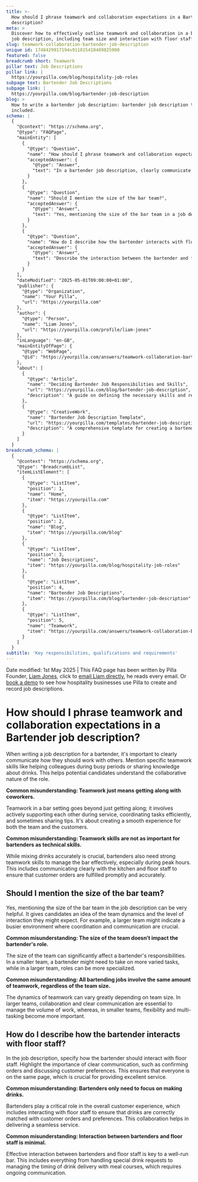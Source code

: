 ```yaml
---
title: >-
  How should I phrase teamwork and collaboration expectations in a Bartender job
  description?
meta: >
  Discover how to effectively outline teamwork and collaboration in a bartender
  job description, including team size and interaction with floor staff.
slug: teamwork-collaboration-bartender-job-description
unique id: 1748429917194x911815410489825900
featured: false
breadcrumb short: Teamwork
pillar text: Job Descriptions
pillar link: |
  https://yourpilla.com/blog/hospitality-job-roles
subpage text: Bartender Job Descriptions
subpage link: |
  https://yourpilla.com/blog/bartender-job-description
blog: >
  How to write a bartender job description: bartender job description template
  included.
schema: |
  {
    "@context": "https://schema.org",
    "@type": "FAQPage",
    "mainEntity": [
      {
        "@type": "Question",
        "name": "How should I phrase teamwork and collaboration expectations in a Bartender job description?",
        "acceptedAnswer": {
          "@type": "Answer",
          "text": "In a bartender job description, clearly communicate expectations for teamwork and collaboration. Include specifics such as aiding colleagues during busy periods and sharing drink-making knowledge. This clarifies the role’s collaborative nature, ensuring candidates understand the importance of teamwork beyond simple co-worker interactions."
        }
      },
      {
        "@type": "Question",
        "name": "Should I mention the size of the bar team?",
        "acceptedAnswer": {
          "@type": "Answer",
          "text": "Yes, mentioning the size of the bar team in a job description is beneficial. It provides candidates with insight into team dynamics and expected interactions. A larger team indicates a more hectic environment requiring efficient coordination, while a smaller team may require a broader range of tasks from each member."
        }
      },
      {
        "@type": "Question",
        "name": "How do I describe how the bartender interacts with floor staff?",
        "acceptedAnswer": {
          "@type": "Answer",
          "text": "Describe the interaction between the bartender and floor staff by emphasizing the need for clear, effective communication. Detail how bartenders should confirm orders and discuss customer preferences with floor staff to ensure everyone is aligned, which is vital for delivering superior service and a seamless customer experience."
        }
      }
    ],
    "dateModified": "2025-05-01T09:00:00+01:00",
    "publisher": {
      "@type": "Organization",
      "name": "Your Pilla",
      "url": "https://yourpilla.com"
    },
    "author": {
      "@type": "Person",
      "name": "Liam Jones",
      "url": "https://yourpilla.com/profile/liam-jones"
    },
    "inLanguage": "en-GB",
    "mainEntityOfPage": {
      "@type": "WebPage",
      "@id": "https://yourpilla.com/answers/teamwork-collaboration-bartender-job-description"
    },
    "about": [
      {
        "@type": "Article",
        "name": "Deciding Bartender Job Responsibilities and Skills",
        "url": "https://yourpilla.com/blog/bartender-job-description",
        "description": "A guide on defining the necessary skills and responsibilities for a bartender job role."
      },
      {
        "@type": "CreativeWork",
        "name": "Bartender Job Description Template",
        "url": "https://yourpilla.com/templates/bartender-job-description",
        "description": "A comprehensive template for creating a bartender job description, detailing required tasks, skills, and teamwork expectations."
      }
    ]
  }
breadcrumb_schema: |
  {
    "@context": "https://schema.org",
    "@type": "BreadcrumbList",
    "itemListElement": [
      {
        "@type": "ListItem",
        "position": 1,
        "name": "Home",
        "item": "https://yourpilla.com"
      },
      {
        "@type": "ListItem",
        "position": 2,
        "name": "Blog",
        "item": "https://yourpilla.com/blog"
      },
      {
        "@type": "ListItem",
        "position": 3,
        "name": "Job Descriptions",
        "item": "https://yourpilla.com/blog/hospitality-job-roles"
      },
      {
        "@type": "ListItem",
        "position": 4,
        "name": "Bartender Job Descriptions",
        "item": "https://yourpilla.com/blog/bartender-job-description"
      },
      {
        "@type": "ListItem",
        "position": 5,
        "name": "Teamwork",
        "item": "https://yourpilla.com/answers/teamwork-collaboration-bartender-job-description"
      }
    ]
  }
subtitle: 'Key responsibilities, qualifications and requirements'
---
```


Date modified: 1st May 2025 | This FAQ page has been written by Pilla Founder, [Liam Jones](https://yourpilla.com/profile/liam-jones), click to [email Liam directly](https://mailto:liam@yourpilla.com), he reads every email. Or [book a demo](https://calendly.com/pilla/demo) to see how hospitality businesses use Pilla to create and record job descriptions.

# How should I phrase teamwork and collaboration expectations in a Bartender job description?

When writing a job description for a bartender, it's important to clearly communicate how they should work with others. Mention specific teamwork skills like helping colleagues during busy periods or sharing knowledge about drinks. This helps potential candidates understand the collaborative nature of the role.

**Common misunderstanding: Teamwork just means getting along with coworkers.**

Teamwork in a bar setting goes beyond just getting along; it involves actively supporting each other during service, coordinating tasks efficiently, and sometimes sharing tips. It's about creating a smooth experience for both the team and the customers.

**Common misunderstanding: Teamwork skills are not as important for bartenders as technical skills.**

While mixing drinks accurately is crucial, bartenders also need strong teamwork skills to manage the bar effectively, especially during peak hours. This includes communicating clearly with the kitchen and floor staff to ensure that customer orders are fulfilled promptly and accurately.

## Should I mention the size of the bar team?

Yes, mentioning the size of the bar team in the job description can be very helpful. It gives candidates an idea of the team dynamics and the level of interaction they might expect. For example, a larger team might indicate a busier environment where coordination and communication are crucial.

**Common misunderstanding: The size of the team doesn’t impact the bartender's role.**

The size of the team can significantly affect a bartender's responsibilities. In a smaller team, a bartender might need to take on more varied tasks, while in a larger team, roles can be more specialized.

**Common misunderstanding: All bartending jobs involve the same amount of teamwork, regardless of the team size.**

The dynamics of teamwork can vary greatly depending on team size. In larger teams, collaboration and clear communication are essential to manage the volume of work, whereas, in smaller teams, flexibility and multi-tasking become more important.

## How do I describe how the bartender interacts with floor staff?

In the job description, specify how the bartender should interact with floor staff. Highlight the importance of clear communication, such as confirming orders and discussing customer preferences. This ensures that everyone is on the same page, which is crucial for providing excellent service.

**Common misunderstanding: Bartenders only need to focus on making drinks.**

Bartenders play a critical role in the overall customer experience, which includes interacting with floor staff to ensure that drinks are correctly matched with customer orders and preferences. This collaboration helps in delivering a seamless service.

**Common misunderstanding: Interaction between bartenders and floor staff is minimal.**

Effective interaction between bartenders and floor staff is key to a well-run bar. This includes everything from handling special drink requests to managing the timing of drink delivery with meal courses, which requires ongoing communication.
